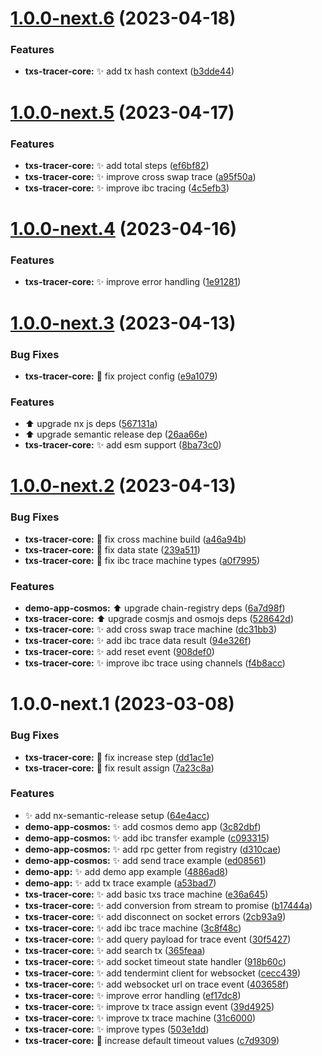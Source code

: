 # [1.0.0-next.6](https://github.com/nabla-studio/cosmos-txs-tracer/compare/txs-tracer-core-v1.0.0-next.5...txs-tracer-core-v1.0.0-next.6) (2023-04-18)


### Features

* **txs-tracer-core:** :sparkles: add tx hash context ([b3dde44](https://github.com/nabla-studio/cosmos-txs-tracer/commit/b3dde44f29524af0cd9fb7f9f003451964894be9))

# [1.0.0-next.5](https://github.com/nabla-studio/cosmos-txs-tracer/compare/txs-tracer-core-v1.0.0-next.4...txs-tracer-core-v1.0.0-next.5) (2023-04-17)


### Features

* **txs-tracer-core:** :sparkles: add total steps ([ef6bf82](https://github.com/nabla-studio/cosmos-txs-tracer/commit/ef6bf82eeafec15cba2d88a90c5b076a520a9545))
* **txs-tracer-core:** :sparkles: improve cross swap trace ([a95f50a](https://github.com/nabla-studio/cosmos-txs-tracer/commit/a95f50a8963be567566bb8dcdc259fbfa83840f7))
* **txs-tracer-core:** :sparkles: improve ibc tracing ([4c5efb3](https://github.com/nabla-studio/cosmos-txs-tracer/commit/4c5efb369a2ded0c275ae23f8999b973eba427ed))

# [1.0.0-next.4](https://github.com/nabla-studio/cosmos-txs-tracer/compare/txs-tracer-core-v1.0.0-next.3...txs-tracer-core-v1.0.0-next.4) (2023-04-16)


### Features

* **txs-tracer-core:** :sparkles: improve error handling ([1e91281](https://github.com/nabla-studio/cosmos-txs-tracer/commit/1e9128175a272b7d83202dbc4513f6add1d30650))

# [1.0.0-next.3](https://github.com/nabla-studio/cosmos-txs-tracer/compare/txs-tracer-core-v1.0.0-next.2...txs-tracer-core-v1.0.0-next.3) (2023-04-13)


### Bug Fixes

* **txs-tracer-core:** :wrench: fix project config ([e9a1079](https://github.com/nabla-studio/cosmos-txs-tracer/commit/e9a1079ffd3d20c9d261a04fcb9d2208516f0a51))


### Features

* :arrow_up: upgrade nx js deps ([567131a](https://github.com/nabla-studio/cosmos-txs-tracer/commit/567131a6f63a995a818361cf35733e7ba77322e9))
* :arrow_up: upgrade semantic release dep ([26aa66e](https://github.com/nabla-studio/cosmos-txs-tracer/commit/26aa66ebdd964dc6fff5aa85ad9722954c42de6d))
* **txs-tracer-core:** :sparkles: add esm support ([8ba73c0](https://github.com/nabla-studio/cosmos-txs-tracer/commit/8ba73c0ccbe89957151ff567d3cb64aa8df49ab1))

# [1.0.0-next.2](https://github.com/nabla-studio/cosmos-txs-tracer/compare/txs-tracer-core-v1.0.0-next.1...txs-tracer-core-v1.0.0-next.2) (2023-04-13)


### Bug Fixes

* **txs-tracer-core:** :bug: fix cross machine build ([a46a94b](https://github.com/nabla-studio/cosmos-txs-tracer/commit/a46a94b2d67d9ef67d51e64c5f2f6148273550ad))
* **txs-tracer-core:** :bug: fix data state ([239a511](https://github.com/nabla-studio/cosmos-txs-tracer/commit/239a5115c5fa643d38f9f6c4551c02d99200834b))
* **txs-tracer-core:** :bug: fix ibc trace machine types ([a0f7995](https://github.com/nabla-studio/cosmos-txs-tracer/commit/a0f7995ef505ad2283d28167d18b7b5f58e9e251))


### Features

* **demo-app-cosmos:** :arrow_up: upgrade chain-registry deps ([6a7d98f](https://github.com/nabla-studio/cosmos-txs-tracer/commit/6a7d98f7f094c78dd7ec4f7b41703ae8fcef7b31))
* **txs-tracer-core:** :arrow_up: upgrade cosmjs and osmojs deps ([528642d](https://github.com/nabla-studio/cosmos-txs-tracer/commit/528642d5d57d2c9366a00c2a6f3f276c4ec36e46))
* **txs-tracer-core:** :sparkles: add cross swap trace machine ([dc31bb3](https://github.com/nabla-studio/cosmos-txs-tracer/commit/dc31bb3e1f11027e728fb6d620ae47c820ec67ef))
* **txs-tracer-core:** :sparkles: add ibc trace data result ([94e326f](https://github.com/nabla-studio/cosmos-txs-tracer/commit/94e326f1028f7b03fed7232405e1eeb30ac12018))
* **txs-tracer-core:** :sparkles: add reset event ([908def0](https://github.com/nabla-studio/cosmos-txs-tracer/commit/908def0d40b541e13e94a93aab7cae8977d15ef5))
* **txs-tracer-core:** :sparkles: improve ibc trace using channels ([f4b8acc](https://github.com/nabla-studio/cosmos-txs-tracer/commit/f4b8acc23e13e3b7ec93c046d900a1e8bd1e8ae8))

# 1.0.0-next.1 (2023-03-08)


### Bug Fixes

* **txs-tracer-core:** :bug: fix increase step ([dd1ac1e](https://github.com/nabla-studio/cosmos-txs-tracer/commit/dd1ac1eb29e7f978bdc70784c1c4ca736e3fbae4))
* **txs-tracer-core:** :bug: fix result assign ([7a23c8a](https://github.com/nabla-studio/cosmos-txs-tracer/commit/7a23c8ac3b578c6af396a45751c7c3021cdb7ad6))


### Features

* :sparkles: add nx-semantic-release setup ([64e4acc](https://github.com/nabla-studio/cosmos-txs-tracer/commit/64e4accb659459d08b9b6dd46aa452a89f30984e))
* **demo-app-cosmos:** :sparkles: add cosmos demo app ([3c82dbf](https://github.com/nabla-studio/cosmos-txs-tracer/commit/3c82dbfcd8efe8b50037c5e785d70ae752d54ff0))
* **demo-app-cosmos:** :sparkles: add ibc transfer example ([c093315](https://github.com/nabla-studio/cosmos-txs-tracer/commit/c0933152b60ec0a0fd8308c3d3806e001f8a12a7))
* **demo-app-cosmos:** :sparkles: add rpc getter from registry ([d310cae](https://github.com/nabla-studio/cosmos-txs-tracer/commit/d310cae3653e0c0047b98e9acf3689976199f369))
* **demo-app-cosmos:** :sparkles: add send trace example ([ed08561](https://github.com/nabla-studio/cosmos-txs-tracer/commit/ed085613db3ebd3c1fe9fc3e0c4e40fa02d19413))
* **demo-app:** :sparkles: add demo app example ([4886ad8](https://github.com/nabla-studio/cosmos-txs-tracer/commit/4886ad8e673014ad5af9bcb32f8dc28c79841381))
* **demo-app:** :sparkles: add tx trace example ([a53bad7](https://github.com/nabla-studio/cosmos-txs-tracer/commit/a53bad7514fd403978fcf060b244550196ef084e))
* **txs-tracer-core:** :sparkles: add basic txs trace machine ([e36a645](https://github.com/nabla-studio/cosmos-txs-tracer/commit/e36a645cf0f8a0ce1a8b4fe74f9c52b645c9736d))
* **txs-tracer-core:** :sparkles: add conversion from stream to promise ([b17444a](https://github.com/nabla-studio/cosmos-txs-tracer/commit/b17444a67f76d45a96bef1b3c102c5e49a1c16f8))
* **txs-tracer-core:** :sparkles: add disconnect on socket errors ([2cb93a9](https://github.com/nabla-studio/cosmos-txs-tracer/commit/2cb93a94ed9dd96ad44a94d4f0390ea2911711cc))
* **txs-tracer-core:** :sparkles: add ibc trace machine ([3c8f48c](https://github.com/nabla-studio/cosmos-txs-tracer/commit/3c8f48c6b6c860c1040863a3a9daeb92fd9e660b))
* **txs-tracer-core:** :sparkles: add query payload for trace event ([30f5427](https://github.com/nabla-studio/cosmos-txs-tracer/commit/30f5427e29ec494ff004632da6207c8778c125b4))
* **txs-tracer-core:** :sparkles: add search tx ([365feaa](https://github.com/nabla-studio/cosmos-txs-tracer/commit/365feaa4b82a1cad0a3a2355c25d3c76e7243097))
* **txs-tracer-core:** :sparkles: add socket timeout state handler ([918b60c](https://github.com/nabla-studio/cosmos-txs-tracer/commit/918b60c42ffe27719a764cf694077db337840701))
* **txs-tracer-core:** :sparkles: add tendermint client for websocket ([cecc439](https://github.com/nabla-studio/cosmos-txs-tracer/commit/cecc43904fe443450512ca3fc507cace1cd15eb3))
* **txs-tracer-core:** :sparkles: add websocket url on trace event ([403658f](https://github.com/nabla-studio/cosmos-txs-tracer/commit/403658f29a8b09cfe641d4bf8e87f6e911f1c06b))
* **txs-tracer-core:** :sparkles: improve error handling ([ef17dc8](https://github.com/nabla-studio/cosmos-txs-tracer/commit/ef17dc8bb65a165cf7ea21c6578beb68a9ff20c8))
* **txs-tracer-core:** :sparkles: improve tx trace assign event ([39d4925](https://github.com/nabla-studio/cosmos-txs-tracer/commit/39d4925d60c9dd4735ff0cddee9c7fb29c873750))
* **txs-tracer-core:** :sparkles: improve tx trace machine ([31c6000](https://github.com/nabla-studio/cosmos-txs-tracer/commit/31c6000d698694348e8530d98ef76a6aaa91fe77))
* **txs-tracer-core:** :sparkles: improve types ([503e1dd](https://github.com/nabla-studio/cosmos-txs-tracer/commit/503e1dd8ab41f1eeaa3a2cbe03f283a30412ec39))
* **txs-tracer-core:** :wrench: increase default timeout values ([c7d9309](https://github.com/nabla-studio/cosmos-txs-tracer/commit/c7d9309f007180f2fe8df231c7c945977aa38b13))
